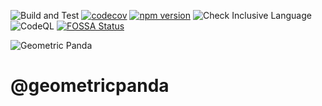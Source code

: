 ![Build and Test](https://github.com/geometricpanda/geometricpanda/workflows/Build%20and%20Test/badge.svg)
[![codecov](https://codecov.io/gh/geometricpanda/geometricpanda/branch/main/graph/badge.svg?token=L1I44XM8FK)](https://codecov.io/gh/geometricpanda/geometricpanda)
[![npm version](https://badge.fury.io/js/%40geometricpanda%2Fstorybook-addon-badges.svg)](https://www.npmjs.com/package/@geometricpanda/storybook-addon-badges)
![Check Inclusive Language](https://github.com/geometricpanda/geometricpanda/workflows/Check%20Inclusive%20Language/badge.svg)
![CodeQL](https://github.com/geometricpanda/geometricpanda/workflows/CodeQL/badge.svg)
[![FOSSA Status](https://app.fossa.com/api/projects/custom%2B22786%2Fgithub.com%2Fgeometricpanda%2Fgeometricpanda.svg?type=shield)](https://app.fossa.com/projects/custom%2B22786%2Fgithub.com%2Fgeometricpanda%2Fgeometricpanda?ref=badge_shield)

![Geometric Panda](https://github.com/geometricpanda/storybook-addons/blob/main/media/header.png?raw=true)

# @geometricpanda
